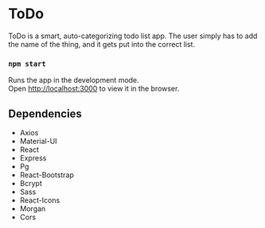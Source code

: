 # ToDo
ToDo is a smart, auto-categorizing todo list app. The user simply has to add the name of the thing, and it gets put into the correct list.

### `npm start`

Runs the app in the development mode.<br />
Open [http://localhost:3000](http://localhost:3000) to view it in the browser.

## Dependencies
- Axios
- Material-UI
- React
- Express
- Pg
- React-Bootstrap
- Bcrypt
- Sass
- React-Icons
- Morgan
- Cors
